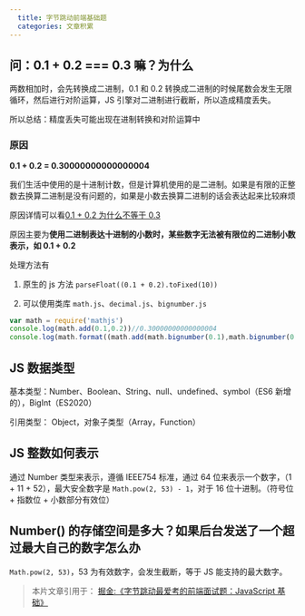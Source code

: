```yaml
---
  title: 字节跳动前端基础题
  categories: 文章积累
---
```


## 问：0.1 + 0.2 === 0.3 嘛？为什么 

两数相加时，会先转换成二进制，0.1 和 0.2 转换成二进制的时候尾数会发生无限循环，然后进行对阶运算，JS 引擎对二进制进行截断，所以造成精度丢失。

所以总结：精度丢失可能出现在进制转换和对阶运算中

### 原因

**0.1 + 0.2 = 0.30000000000000004**

我们生活中使用的是十进制计数，但是计算机使用的是二进制。如果是有限的正整数去换算二进制是没有问题的，如果是小数去换算二进制的话会表达起来比较麻烦

原因详情可以看[0.1 + 0.2 为什么不等于 0.3](http://luckyryan.cn/Interview/JS/%E6%95%B0%E6%8D%AE%E7%B1%BB%E5%9E%8B%E6%A3%80%E6%B5%8B/0.1+0.2.html)

原因主要为**使用二进制表达十进制的小数时，某些数字无法被有限位的二进制小数表示，如 0.1 + 0.2**

处理方法有

1. 原生的 js 方法 `parseFloat((0.1 + 0.2).toFixed(10))`

2. 可以使用类库 `math.js`、`decimal.js`、`bignumber.js`

```js
var math = require('mathjs')
console.log(math.add(0.1,0.2))//0.30000000000000004
console.log(math.format((math.add(math.bignumber(0.1),math.bignumber(0.2)))))
```

## JS 数据类型

基本类型：Number、Boolean、String、null、undefined、symbol（ES6 新增的），BigInt（ES2020） 

引用类型： Object，对象子类型（Array，Function）

## JS 整数如何表示

通过 Number 类型来表示，遵循 IEEE754 标准，通过 64 位来表示一个数字，（1 + 11 + 52），最大安全数字是 `Math.pow(2, 53) - 1`，对于 16 位十进制。（符号位 + 指数位 + 小数部分有效位）

## Number() 的存储空间是多大？如果后台发送了一个超过最大自己的数字怎么办

`Math.pow(2, 53)`，53 为有效数字，会发生截断，等于 JS 能支持的最大数字。

> 本片文章引用于：
> [掘金:《字节跳动最爱考的前端面试题：JavaScript 基础》](https://juejin.cn/post/6934500357091360781)
>
